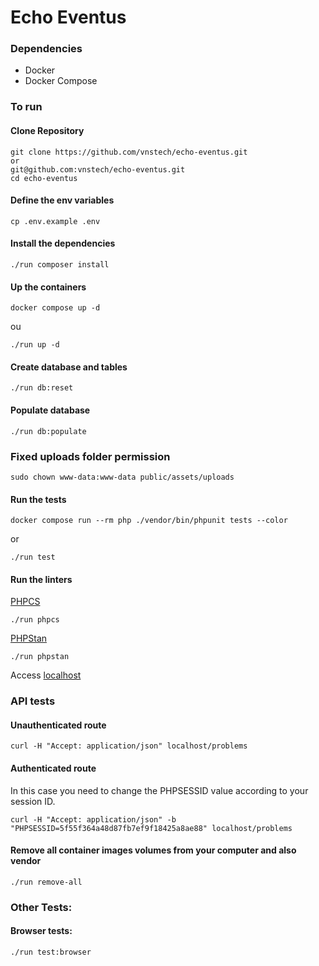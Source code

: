 # Echo Eventus

### Dependencies

- Docker
- Docker Compose

### To run

#### Clone Repository

```
git clone https://github.com/vnstech/echo-eventus.git
or
git@github.com:vnstech/echo-eventus.git
cd echo-eventus
```

#### Define the env variables

```
cp .env.example .env
```

#### Install the dependencies

```
./run composer install
```

#### Up the containers

```
docker compose up -d
```

ou

```
./run up -d
```

#### Create database and tables

```
./run db:reset
```

#### Populate database

```
./run db:populate
```

### Fixed uploads folder permission

```
sudo chown www-data:www-data public/assets/uploads
```

#### Run the tests

```
docker compose run --rm php ./vendor/bin/phpunit tests --color
```

or

```
./run test
```

#### Run the linters

[PHPCS](https://github.com/PHPCSStandards/PHP_CodeSniffer/)

```
./run phpcs
```

[PHPStan](https://phpstan.org/)

```
./run phpstan
```

Access [localhost](http://localhost)

### API tests

#### Unauthenticated route

```shell
curl -H "Accept: application/json" localhost/problems
```

#### Authenticated route

In this case you need to change the PHPSESSID value according to your session ID.

```shell
curl -H "Accept: application/json" -b "PHPSESSID=5f55f364a48d87fb7ef9f18425a8ae88" localhost/problems
```

#### Remove all container images volumes from your computer and also vendor

```
./run remove-all
```

### Other Tests:

#### Browser tests:

```
./run test:browser
```

